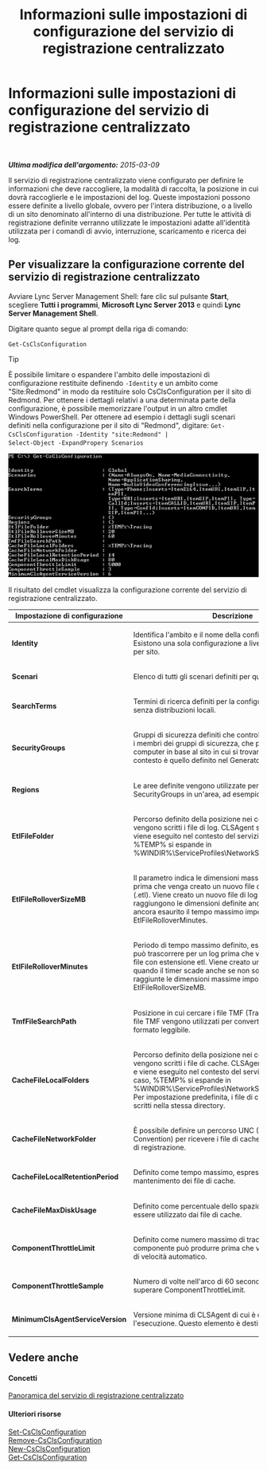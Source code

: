 ﻿---
title: Informazioni sulle impostazioni di configurazione del servizio di registrazione centralizzato
TOCTitle: Informazioni sulle impostazioni di configurazione del servizio di registrazione centralizzato
ms:assetid: 3c34e600-0b91-43dc-b4cc-90b6a70ee12e
ms:mtpsurl: https://technet.microsoft.com/it-it/library/JJ688029(v=OCS.15)
ms:contentKeyID: 49887523
ms.date: 08/24/2015
mtps_version: v=OCS.15
ms.translationtype: HT
---

# Informazioni sulle impostazioni di configurazione del servizio di registrazione centralizzato

 

_**Ultima modifica dell'argomento:** 2015-03-09_

Il servizio di registrazione centralizzato viene configurato per definire le informazioni che deve raccogliere, la modalità di raccolta, la posizione in cui dovrà raccoglierle e le impostazioni del log. Queste impostazioni possono essere definite a livello globale, ovvero per l'intera distribuzione, o a livello di un sito denominato all'interno di una distribuzione. Per tutte le attività di registrazione definite verranno utilizzate le impostazioni adatte all'identità utilizzata per i comandi di avvio, interruzione, scaricamento e ricerca dei log.

## Per visualizzare la configurazione corrente del servizio di registrazione centralizzato

Avviare Lync Server Management Shell: fare clic sul pulsante **Start**, scegliere **Tutti i programmi**, **Microsoft Lync Server 2013** e quindi **Lync Server Management Shell**.

Digitare quanto segue al prompt della riga di comando:

    Get-CsClsConfiguration

> [!TIP]  
> È possibile limitare o espandere l'ambito delle impostazioni di configurazione restituite definendo <code>-Identity</code> e un ambito come &quot;Site:Redmond&quot; in modo da restituire solo CsClsConfiguration per il sito di Redmond. Per ottenere i dettagli relativi a una determinata parte della configurazione, è possibile memorizzare l'output in un altro cmdlet Windows PowerShell. Per ottenere ad esempio i dettagli sugli scenari definiti nella configurazione per il sito di &quot;Redmond&quot;, digitare: <code>Get-CsClsConfiguration -Identity &quot;site:Redmond&quot; | Select-Object -ExpandPropery Scenarios</code>

![Output di esempio di Get-CsClsConfiguration.](images/JJ688029.23f98ddc-fc48-499a-b6c5-752611f2a0b0(OCS.15).jpg "Output di esempio di Get-CsClsConfiguration.")

Il risultato del cmdlet visualizza la configurazione corrente del servizio di registrazione centralizzato.


<table>
<colgroup>
<col style="width: 50%" />
<col style="width: 50%" />
</colgroup>
<thead>
<tr class="header">
<th>Impostazione di configurazione</th>
<th>Descrizione</th>
</tr>
</thead>
<tbody>
<tr class="odd">
<td><p><strong>Identity</strong></p></td>
<td><p>Identifica l'ambito e il nome della configurazione corrente. Esistono una sola configurazione a livello globale e una sola per sito.</p></td>
</tr>
<tr class="even">
<td><p><strong>Scenari</strong></p></td>
<td><p>Elenco di tutti gli scenari definiti per questa configurazione.</p></td>
</tr>
<tr class="odd">
<td><p><strong>SearchTerms</strong></p></td>
<td><p>Termini di ricerca definiti per la configurazione. Office 365, senza distribuzioni locali.</p></td>
</tr>
<tr class="even">
<td><p><strong>SecurityGroups</strong></p></td>
<td><p>Gruppi di sicurezza definiti che controllano gli utenti, ovvero i membri dei gruppi di sicurezza, che possono vedere i computer in base al sito in cui si trovano. Il sito in questo contesto è quello definito nel Generatore di topologie.</p></td>
</tr>
<tr class="odd">
<td><p><strong>Regions</strong></p></td>
<td><p>Le aree definite vengono utilizzate per raccogliere i SecurityGroups in un'area, ad esempio EMEA.</p></td>
</tr>
<tr class="even">
<td><p><strong>EtlFileFolder</strong></p></td>
<td><p>Percorso definito della posizione nei computer in cui vengono scritti i file di log. CLSAgent scrive i file di log e viene eseguito nel contesto del servizio di rete. In tal caso, %TEMP% si espande in %WINDIR%\ServiceProfiles\NetworkService\AppData\Local</p></td>
</tr>
<tr class="odd">
<td><p><strong>EtlFileRolloverSizeMB</strong></p></td>
<td><p>Il parametro indica le dimensioni massime del file di log prima che venga creato un nuovo file di log traccia eventi (.etl). Viene creato un nuovo file di log quando si raggiungono le dimensioni definite anche se non è stato ancora esaurito il tempo massimo impostato in EtlFileRolloverMinutes.</p></td>
</tr>
<tr class="even">
<td><p><strong>EtlFileRolloverMinutes</strong></p></td>
<td><p>Periodo di tempo massimo definito, espresso in minuti, che può trascorrere per un log prima che venga creato un nuovo file con estensione etl. Viene creato un nuovo file di log quando il timer scade anche se non sono ancora state raggiunte le dimensioni massime impostate in EtlFileRolloverSizeMB.</p></td>
</tr>
<tr class="odd">
<td><p><strong>TmfFileSearchPath</strong></p></td>
<td><p>Posizione in cui cercare i file TMF (Trace Message Format). I file TMF vengono utilizzati per convertire i file binari in un formato leggibile.</p></td>
</tr>
<tr class="even">
<td><p><strong>CacheFileLocalFolders</strong></p></td>
<td><p>Percorso definito della posizione nei computer in cui vengono scritti i file di cache. CLSAgent scrive i file di cache e viene eseguito nel contesto del servizio di rete. In questo caso, %TEMP% si espande in %WINDIR%\ServiceProfiles\NetworkService\AppData\Local. Per impostazione predefinita, i file di cache e di log vengono scritti nella stessa directory.</p></td>
</tr>
<tr class="odd">
<td><p><strong>CacheFileNetworkFolder</strong></p></td>
<td><p>È possibile definire un percorso UNC (Universal Naming Convention) per ricevere i file di cache durante le operazioni di registrazione.</p></td>
</tr>
<tr class="even">
<td><p><strong>CacheFileLocalRetentionPeriod</strong></p></td>
<td><p>Definito come tempo massimo, espresso in giorni, di mantenimento dei file di cache.</p></td>
</tr>
<tr class="odd">
<td><p><strong>CacheFileMaxDiskUsage</strong></p></td>
<td><p>Definito come percentuale dello spazio su disco che può essere utilizzato dai file di cache.</p></td>
</tr>
<tr class="even">
<td><p><strong>ComponentThrottleLimit</strong></p></td>
<td><p>Definito come numero massimo di tracce al secondo che un componente può produrre prima che venga attivato il limite di velocità automatico.</p></td>
</tr>
<tr class="odd">
<td><p><strong>ComponentThrottleSample</strong></p></td>
<td><p>Numero di volte nell'arco di 60 secondi in cui è possibile superare ComponentThrottleLimit.</p></td>
</tr>
<tr class="even">
<td><p><strong>MinimumClsAgentServiceVersion</strong></p></td>
<td><p>Versione minima di CLSAgent di cui è consentita l'esecuzione. Questo elemento è destinato a Office 365.</p></td>
</tr>
</tbody>
</table>


## Vedere anche

#### Concetti

[Panoramica del servizio di registrazione centralizzato](lync-server-2013-overview-of-the-centralized-logging-service.md)  

#### Ulteriori risorse

[Set-CsClsConfiguration](https://docs.microsoft.com/en-us/powershell/module/skype/Set-CsClsConfiguration)  
[Remove-CsClsConfiguration](https://docs.microsoft.com/en-us/powershell/module/skype/Remove-CsClsConfiguration)  
[New-CsClsConfiguration](https://docs.microsoft.com/en-us/powershell/module/skype/New-CsClsConfiguration)  
[Get-CsClsConfiguration](https://docs.microsoft.com/en-us/powershell/module/skype/Get-CsClsConfiguration)

